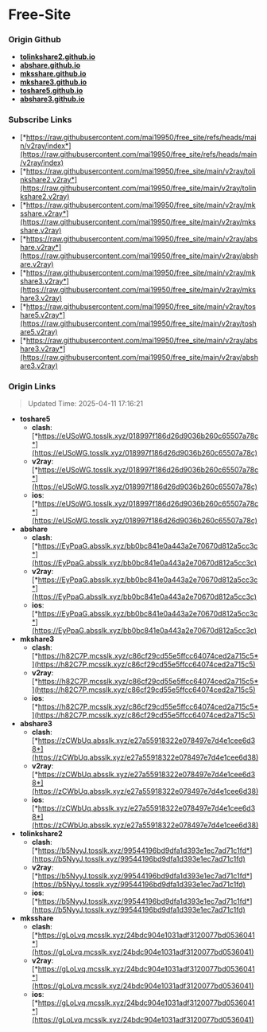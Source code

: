 # Free-Site

### Origin Github

- [**tolinkshare2.github.io**](https://github.com/tolinkshare2/tolinkshare2.github.io)
- [**abshare.github.io**](https://github.com/abshare/abshare.github.io)
- [**mksshare.github.io**](https://github.com/mksshare/mksshare.github.io)
- [**mkshare3.github.io**](https://github.com/mkshare3/mkshare3.github.io)
- [**toshare5.github.io**](https://github.com/toshare5/toshare5.github.io)
- [**abshare3.github.io**](https://github.com/abshare3/abshare3.github.io)

### Subscribe Links

- [*https://raw.githubusercontent.com/mai19950/free_site/refs/heads/main/v2ray/index*](https://raw.githubusercontent.com/mai19950/free_site/refs/heads/main/v2ray/index)
- [*https://raw.githubusercontent.com/mai19950/free_site/main/v2ray/tolinkshare2.v2ray*](https://raw.githubusercontent.com/mai19950/free_site/main/v2ray/tolinkshare2.v2ray)
- [*https://raw.githubusercontent.com/mai19950/free_site/main/v2ray/mksshare.v2ray*](https://raw.githubusercontent.com/mai19950/free_site/main/v2ray/mksshare.v2ray)
- [*https://raw.githubusercontent.com/mai19950/free_site/main/v2ray/abshare.v2ray*](https://raw.githubusercontent.com/mai19950/free_site/main/v2ray/abshare.v2ray)
- [*https://raw.githubusercontent.com/mai19950/free_site/main/v2ray/mkshare3.v2ray*](https://raw.githubusercontent.com/mai19950/free_site/main/v2ray/mkshare3.v2ray)
- [*https://raw.githubusercontent.com/mai19950/free_site/main/v2ray/toshare5.v2ray*](https://raw.githubusercontent.com/mai19950/free_site/main/v2ray/toshare5.v2ray)
- [*https://raw.githubusercontent.com/mai19950/free_site/main/v2ray/abshare3.v2ray*](https://raw.githubusercontent.com/mai19950/free_site/main/v2ray/abshare3.v2ray)

### Origin Links

> Updated Time: 2025-04-11 17:16:21

- **toshare5**
  - **clash**: [*https://eUSoWG.tosslk.xyz/018997f186d26d9036b260c65507a78c*](https://eUSoWG.tosslk.xyz/018997f186d26d9036b260c65507a78c)
  - **v2ray**: [*https://eUSoWG.tosslk.xyz/018997f186d26d9036b260c65507a78c*](https://eUSoWG.tosslk.xyz/018997f186d26d9036b260c65507a78c)
  - **ios**: [*https://eUSoWG.tosslk.xyz/018997f186d26d9036b260c65507a78c*](https://eUSoWG.tosslk.xyz/018997f186d26d9036b260c65507a78c)
- **abshare**
  - **clash**: [*https://EyPpaG.absslk.xyz/bb0bc841e0a443a2e70670d812a5cc3c*](https://EyPpaG.absslk.xyz/bb0bc841e0a443a2e70670d812a5cc3c)
  - **v2ray**: [*https://EyPpaG.absslk.xyz/bb0bc841e0a443a2e70670d812a5cc3c*](https://EyPpaG.absslk.xyz/bb0bc841e0a443a2e70670d812a5cc3c)
  - **ios**: [*https://EyPpaG.absslk.xyz/bb0bc841e0a443a2e70670d812a5cc3c*](https://EyPpaG.absslk.xyz/bb0bc841e0a443a2e70670d812a5cc3c)
- **mkshare3**
  - **clash**: [*https://h82C7P.mcsslk.xyz/c86cf29cd55e5ffcc64074ced2a715c5*](https://h82C7P.mcsslk.xyz/c86cf29cd55e5ffcc64074ced2a715c5)
  - **v2ray**: [*https://h82C7P.mcsslk.xyz/c86cf29cd55e5ffcc64074ced2a715c5*](https://h82C7P.mcsslk.xyz/c86cf29cd55e5ffcc64074ced2a715c5)
  - **ios**: [*https://h82C7P.mcsslk.xyz/c86cf29cd55e5ffcc64074ced2a715c5*](https://h82C7P.mcsslk.xyz/c86cf29cd55e5ffcc64074ced2a715c5)
- **abshare3**
  - **clash**: [*https://zCWbUq.absslk.xyz/e27a55918322e078497e7d4e1cee6d38*](https://zCWbUq.absslk.xyz/e27a55918322e078497e7d4e1cee6d38)
  - **v2ray**: [*https://zCWbUq.absslk.xyz/e27a55918322e078497e7d4e1cee6d38*](https://zCWbUq.absslk.xyz/e27a55918322e078497e7d4e1cee6d38)
  - **ios**: [*https://zCWbUq.absslk.xyz/e27a55918322e078497e7d4e1cee6d38*](https://zCWbUq.absslk.xyz/e27a55918322e078497e7d4e1cee6d38)
- **tolinkshare2**
  - **clash**: [*https://b5NyyJ.tosslk.xyz/99544196bd9dfa1d393e1ec7ad71c1fd*](https://b5NyyJ.tosslk.xyz/99544196bd9dfa1d393e1ec7ad71c1fd)
  - **v2ray**: [*https://b5NyyJ.tosslk.xyz/99544196bd9dfa1d393e1ec7ad71c1fd*](https://b5NyyJ.tosslk.xyz/99544196bd9dfa1d393e1ec7ad71c1fd)
  - **ios**: [*https://b5NyyJ.tosslk.xyz/99544196bd9dfa1d393e1ec7ad71c1fd*](https://b5NyyJ.tosslk.xyz/99544196bd9dfa1d393e1ec7ad71c1fd)
- **mksshare**
  - **clash**: [*https://gLoLvq.mcsslk.xyz/24bdc904e1031adf3120077bd0536041*](https://gLoLvq.mcsslk.xyz/24bdc904e1031adf3120077bd0536041)
  - **v2ray**: [*https://gLoLvq.mcsslk.xyz/24bdc904e1031adf3120077bd0536041*](https://gLoLvq.mcsslk.xyz/24bdc904e1031adf3120077bd0536041)
  - **ios**: [*https://gLoLvq.mcsslk.xyz/24bdc904e1031adf3120077bd0536041*](https://gLoLvq.mcsslk.xyz/24bdc904e1031adf3120077bd0536041)
